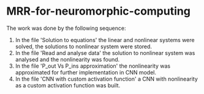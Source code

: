 # MRR-for-neuromorphic-computing
The work was done by the following sequence:
1. In the file 'Solution to equations' the linear and nonlinear systems were solved, the solutions to nonlinear system were stored.
2. In the file 'Read and analyse data' the solution to nonlinear system was analysed and the nonlinearity was found.
3. In the file 'P_out Vs P_ins approximation' the nonlinearity was approximated for further implementation in CNN model.
4. In the file 'CNN with custom activation function' a CNN with nonlinearity as a custom activation function was built.

